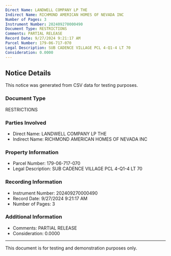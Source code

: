 ```yaml
---
Direct Name: LANDWELL COMPANY LP THE
Indirect Name: RICHMOND AMERICAN HOMES OF NEVADA INC
Number of Pages: 3
Instrument Number: 202409270000490
Document Type: RESTRICTIONS
Comments: PARTIAL RELEASE
Record Date: 9/27/2024 9:21:17 AM
Parcel Number: 179-06-717-070
Legal Description: SUB CADENCE VILLAGE PCL 4-Q1-4 LT 70
Consideration: 0.0000
---
```


## Notice Details

This notice was generated from CSV data for testing purposes.

### Document Type
RESTRICTIONS

### Parties Involved
- Direct Name: LANDWELL COMPANY LP THE
- Indirect Name: RICHMOND AMERICAN HOMES OF NEVADA INC

### Property Information
- Parcel Number: 179-06-717-070
- Legal Description: SUB CADENCE VILLAGE PCL 4-Q1-4 LT 70

### Recording Information
- Instrument Number: 202409270000490
- Record Date: 9/27/2024 9:21:17 AM
- Number of Pages: 3

### Additional Information
- Comments: PARTIAL RELEASE
- Consideration: 0.0000

---

This document is for testing and demonstration purposes only.
